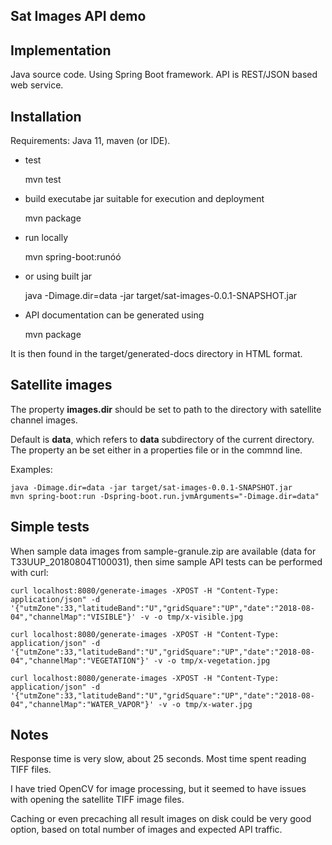 ## Sat Images API demo

## Implementation

Java source code. Using Spring Boot framework.
API is REST/JSON based web service.

## Installation

Requirements: Java 11, maven (or IDE).

* test

	mvn test

* build executabe jar suitable for execution and deployment

	mvn package

* run locally

	mvn spring-boot:runóó

* or using built jar

	java -Dimage.dir=data -jar target/sat-images-0.0.1-SNAPSHOT.jar

* API documentation can be generated using

	mvn package

It is then found in the target/generated-docs directory in HTML format.


## Satellite images

The property **images.dir** should be set to path to the directory with satellite channel images.

Default is **data**, which refers to **data** subdirectory of the current directory. The property an be set either in a properties file or in the commnd line.

Examples:

	java -Dimage.dir=data -jar target/sat-images-0.0.1-SNAPSHOT.jar
	mvn spring-boot:run -Dspring-boot.run.jvmArguments="-Dimage.dir=data"

## Simple tests

When sample data images from sample-granule.zip are available (data for T33UUP_20180804T100031), then sime sample API tests can be performed with curl: 

	curl localhost:8080/generate-images -XPOST -H "Content-Type: application/json" -d '{"utmZone":33,"latitudeBand":"U","gridSquare":"UP","date":"2018-08-04","channelMap":"VISIBLE"}' -v -o tmp/x-visible.jpg

	curl localhost:8080/generate-images -XPOST -H "Content-Type: application/json" -d '{"utmZone":33,"latitudeBand":"U","gridSquare":"UP","date":"2018-08-04","channelMap":"VEGETATION"}' -v -o tmp/x-vegetation.jpg
 	
	curl localhost:8080/generate-images -XPOST -H "Content-Type: application/json" -d '{"utmZone":33,"latitudeBand":"U","gridSquare":"UP","date":"2018-08-04","channelMap":"WATER_VAPOR"}' -v -o tmp/x-water.jpg

## Notes

Response time is very slow, about 25 seconds. Most time spent reading TIFF files.

I have tried OpenCV for image processing, but it seemed to have issues with opening the satellite TIFF image files.

Caching or even precaching all result images on disk could be very good option, based on total number of images and expected API traffic.

